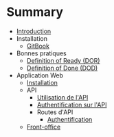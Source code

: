 # Summary

* [Introduction](README.md)
* Installation
    * [GitBook](installation/gitbook.md)
* Bonnes pratiques
  * [Definition of Ready (DOR)](best-practices/DOR.md)
  * [Definition of Done (DOD)](best-practices/DOD.md)
* Application Web
    * [Installation](webapp/installation.md)
    * API
        * [Utilisation de l'API](webapp/API/utilisation.md)
        * [Authentification sur l'API](webapp/API/authentification.md)
        * Routes d'API
            - [Authentification](webapp/API/routes/authentification.md)
    * [Front-office](webapp/front/front.md)

